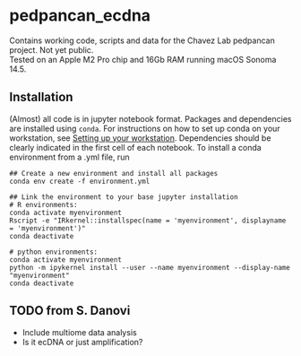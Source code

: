 # pedpancan_ecdna
Contains working code, scripts and data for the Chavez Lab pedpancan project. Not yet public.  
Tested on an Apple M2 Pro chip and 16Gb RAM running macOS Sonoma 14.5.  

## Installation

(Almost) all code is in jupyter notebook format. Packages and dependencies are installed using `conda`.  For instructions on how to set up conda on your workstation, see [Setting up your workstation](https://github.com/chavez-lab/protocols/tree/main/Setting_up_your_workstation). Dependencies should be clearly indicated in the first cell of each notebook. To install a conda environment from a .yml file, run
```
## Create a new environment and install all packages
conda env create -f environment.yml

## Link the environment to your base jupyter installation
# R environments:
conda activate myenvironment
Rscript -e "IRkernel::installspec(name = 'myenvironment', displayname = 'myenvironment')"
conda deactivate

# python environments:
conda activate myenvironment
python -m ipykernel install --user --name myenvironment --display-name "myenvironment"
conda deactivate
```

## TODO from S. Danovi
- Include multiome data analysis
- Is it ecDNA or just amplification?
